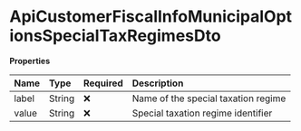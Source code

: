 # ApiCustomerFiscalInfoMunicipalOptionsSpecialTaxRegimesDto

**Properties**

| Name  | Type   | Required | Description                         |
| :---- | :----- | :------- | :---------------------------------- |
| label | String | ❌       | Name of the special taxation regime |
| value | String | ❌       | Special taxation regime identifier  |

<!-- This file was generated by liblab | https://liblab.com/ -->
